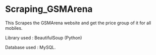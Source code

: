 # Scraping_GSMArena

This Scrapes the GSMArena website and get the price group of it for all mobiles.

Library used  : BeautifulSoup (Python)

Database used : MySQL.
